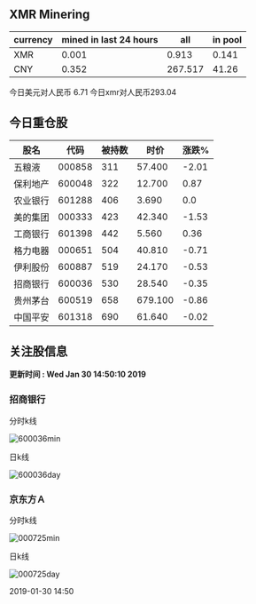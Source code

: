 ## XMR Minering

|currency|mined in last 24 hours|all|in pool|
|---|---|---|---|
|XMR|0.001|0.913|0.141|
|CNY|0.352|267.517|41.26|

今日美元对人民币 6.71	今日xmr对人民币293.04


## 今日重仓股 

|股名|代码|被持数|时价|涨跌%|
|---|---|---|---|---|
|五粮液|000858|311|57.400|-2.01|
|保利地产|600048|322|12.700|0.87|
|农业银行|601288|406|3.690|0.0|
|美的集团|000333|423|42.340|-1.53|
|工商银行|601398|442|5.560|0.36|
|格力电器|000651|504|40.810|-0.71|
|伊利股份|600887|519|24.170|-0.53|
|招商银行|600036|530|28.540|-0.35|
|贵州茅台|600519|658|679.100|-0.86|
|中国平安|601318|690|61.640|-0.02|

## 关注股信息
**更新时间 : Wed Jan 30 14:50:10 2019**
### 招商银行 
分时k线

![600036min](http://image.sinajs.cn/newchart/min/n/sh600036.gif)

日k线

![600036day](http://image.sinajs.cn/newchart/daily/n/sh600036.gif)

### 京东方Ａ 
分时k线

![000725min](http://image.sinajs.cn/newchart/min/n/sz000725.gif)

日k线

![000725day](http://image.sinajs.cn/newchart/daily/n/sz000725.gif)

2019-01-30 14:50